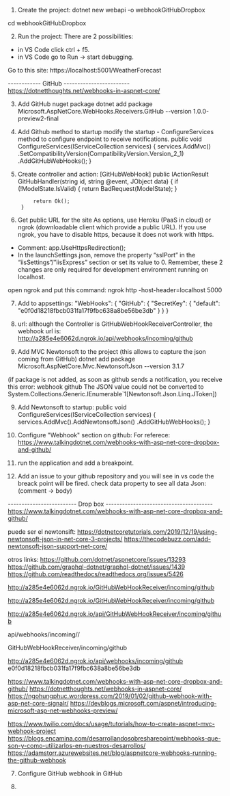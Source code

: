 1. Create the project:
dotnet new webapi -o webhookGitHubDropbox

cd webhookGitHubDropbox

2. Run the project:
There are 2 possibilities:
- in VS Code click ctrl + f5.
- in VS Code go to Run -> start debugging.

Go to this site: https://localhost:5001/WeatherForecast

------------ GitHub ------------------------
https://dotnetthoughts.net/webhooks-in-aspnet-core/

3. Add GitHub nuget package
dotnet add package Microsoft.AspNetCore.WebHooks.Receivers.GitHub --version 1.0.0-preview2-final

4. Add Github method to startup
modify the startup - ConfigureServices method to configure endpoint to receive notifications.
public void ConfigureServices(IServiceCollection services)
{
    services.AddMvc()
        .SetCompatibilityVersion(CompatibilityVersion.Version_2_1)
        .AddGitHubWebHooks();
}

5. Create controller and action:
[GitHubWebHook]
        public IActionResult GitHubHandler(string id, string @event, JObject data)
        {
            if (!ModelState.IsValid)
            {
                return BadRequest(ModelState);
            }

            return Ok();
        }

6. Get public URL for the site 
As options, use Heroku (PaaS in cloud) or ngrok (downloadable client which provide a public URL).
If you use ngrok, you have to disable https, because it does not work with https.

- Comment: app.UseHttpsRedirection();
- In the launchSettings.json, remove the property “sslPort” in the “iisSettings”/”iisExpress” section or set its value to 0. Remember, these 2 changes are only required for development environment running on localhost.

open ngrok and put this command: 
ngrok http -host-header=localhost 5000


7. Add to appsettings:
"WebHooks": {
  "GitHub": {
    "SecretKey": {
      "default": "e0f0d18218fbcb031fa17f9fbc638a8be56be3db"
    }
  }
}


7. url:
although the Controller is GitHubWebHookReceiverController, 
the webhook url is: http://a285e4e6062d.ngrok.io/api/webhooks/incoming/github

8. Add MVC Newtonsoft to the project (this allows to capture the json coming from GitHub)
dotnet add package Microsoft.AspNetCore.Mvc.NewtonsoftJson --version 3.1.7

(if package is not added, as soon as github sends a notification, you receive this error:
webhook github The JSON value could not be converted to System.Collections.Generic.IEnumerable`1[Newtonsoft.Json.Linq.JToken])


9. Add Newtonsoft to startup:
public void ConfigureServices(IServiceCollection services)
{
    services.AddMvc().AddNewtonsoftJson()
    .AddGitHubWebHooks();
}


10. Configure "Webhook" section on github:
For referece: https://www.talkingdotnet.com/webhooks-with-asp-net-core-dropbox-and-github/

11. run the application and add a breakpoint.

12. Add an issue to your github repository and you will see in vs code the breack point will be fired.
check data property to see all data
Json: (comment -> body)

------------------------- Drop box ---------------------------------------
https://www.talkingdotnet.com/webhooks-with-asp-net-core-dropbox-and-github/




puede ser el newtonsift:
https://dotnetcoretutorials.com/2019/12/19/using-newtonsoft-json-in-net-core-3-projects/
https://thecodebuzz.com/add-newtonsoft-json-support-net-core/

otros links:
https://github.com/dotnet/aspnetcore/issues/13293
https://github.com/graphql-dotnet/graphql-dotnet/issues/1439
https://github.com/readthedocs/readthedocs.org/issues/5426


http://a285e4e6062d.ngrok.io/GitHubWebHookReceiver/incoming/github

http://a285e4e6062d.ngrok.io/GitHubWebHookReceiver/incoming/github


http://a285e4e6062d.ngrok.io/api/GitHubWebHookReceiver/incoming/github


api/webhooks/incoming/<receiver>/

GitHubWebHookReceiver/incoming/github

http://a285e4e6062d.ngrok.io/api/webhooks/incoming/github
e0f0d18218fbcb031fa17f9fbc638a8be56be3db



https://www.talkingdotnet.com/webhooks-with-asp-net-core-dropbox-and-github/
https://dotnetthoughts.net/webhooks-in-aspnet-core/
https://ngohungphuc.wordpress.com/2019/01/02/github-webhook-with-asp-net-core-signalr/
https://devblogs.microsoft.com/aspnet/introducing-microsoft-asp-net-webhooks-preview/

https://www.twilio.com/docs/usage/tutorials/how-to-create-aspnet-mvc-webhook-project
https://blogs.encamina.com/desarrollandosobresharepoint/webhooks-que-son-y-como-utilizarlos-en-nuestros-desarrollos/
https://adamstorr.azurewebsites.net/blog/aspnetcore-webhooks-running-the-github-webhook



7. Configure GitHub webhook in GitHub


7. 
